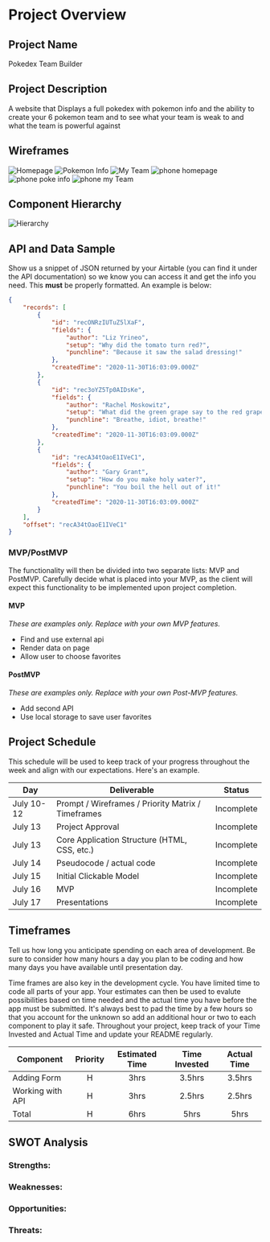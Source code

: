 # Project Overview

## Project Name

Pokedex Team Builder

## Project Description

A website that Displays a full pokedex with pokemon info and the ability to create your 6 pokemon team and to see what your team is weak to and what the team is powerful against

## Wireframes

![Homepage](https://github.com/Jacobdye99/Pokedex-team-builder/blob/main/Assets/Project%202%20mocks%20-%20Pokedex_home.png)
![Pokemon Info](https://github.com/Jacobdye99/Pokedex-team-builder/blob/main/Assets/Project%202%20mocks%20-%20Pokemon%20Info.png)
![My Team](https://github.com/Jacobdye99/Pokedex-team-builder/blob/main/Assets/Project%202%20mocks%20-%20My%20Team_.png)
![phone homepage](https://github.com/Jacobdye99/Pokedex-team-builder/blob/main/Assets/Project%202%20mocks%20-%20Android.png)
![phone poke info](https://github.com/Jacobdye99/Pokedex-team-builder/blob/main/Assets/Project%202%20mocks%20-%20Android%20(2).png)
![phone my Team](https://github.com/Jacobdye99/Pokedex-team-builder/blob/main/Assets/Project%202%20mocks%20-%20Android%20(1).png)

## Component Hierarchy
![Hierarchy](https://github.com/Jacobdye99/Pokedex-team-builder/blob/main/Assets/Project%202%20Heirarchy.png)

## API and Data Sample

Show us a snippet of JSON returned by your Airtable (you can find it under the API documentation) so we know you can access it and get the info you need. This __must__ be properly formatted. An example is below:

```json
{
    "records": [
        {
            "id": "recONRzIUTuZ5lXaF",
            "fields": {
                "author": "Liz Yrineo",
                "setup": "Why did the tomato turn red?",
                "punchline": "Because it saw the salad dressing!"
            },
            "createdTime": "2020-11-30T16:03:09.000Z"
        },
        {
            "id": "rec3oYZ5Tp0AIDsKe",
            "fields": {
                "author": "Rachel Moskowitz",
                "setup": "What did the green grape say to the red grape?",
                "punchline": "Breathe, idiot, breathe!"
            },
            "createdTime": "2020-11-30T16:03:09.000Z"
        },
        {
            "id": "recA34tOaoE1IVeC1",
            "fields": {
                "author": "Gary Grant",
                "setup": "How do you make holy water?",
                "punchline": "You boil the hell out of it!"
            },
            "createdTime": "2020-11-30T16:03:09.000Z"
        }
    ],
    "offset": "recA34tOaoE1IVeC1"
}
```

### MVP/PostMVP

The functionality will then be divided into two separate lists: MVP and PostMVP.  Carefully decide what is placed into your MVP, as the client will expect this functionality to be implemented upon project completion.  

#### MVP 
*These are examples only. Replace with your own MVP features.*

- Find and use external api 
- Render data on page 
- Allow user to choose favorites 

#### PostMVP  
*These are examples only. Replace with your own Post-MVP features.*

- Add second API
- Use local storage to save user favorites

## Project Schedule

This schedule will be used to keep track of your progress throughout the week and align with our expectations. Here's an example.

|  Day | Deliverable | Status
|---|---| ---|
|July 10-12| Prompt / Wireframes / Priority Matrix / Timeframes | Incomplete
|July 13| Project Approval | Incomplete
|July 13| Core Application Structure (HTML, CSS, etc.) | Incomplete
|July 14| Pseudocode / actual code | Incomplete
|July 15| Initial Clickable Model  | Incomplete
|July 16| MVP | Incomplete
|July 17| Presentations | Incomplete

## Timeframes

Tell us how long you anticipate spending on each area of development. Be sure to consider how many hours a day you plan to be coding and how many days you have available until presentation day.

Time frames are also key in the development cycle.  You have limited time to code all parts of your app.  Your estimates can then be used to evalute possibilities based on time needed and the actual time you have before the app must be submitted. It's always best to pad the time by a few hours so that you account for the unknown so add an additional hour or two to each component to play it safe. Throughout your project, keep track of your Time Invested and Actual Time and update your README regularly.

| Component | Priority | Estimated Time | Time Invested | Actual Time |
| --- | :---: |  :---: | :---: | :---: |
| Adding Form | H | 3hrs| 3.5hrs | 3.5hrs |
| Working with API | H | 3hrs| 2.5hrs | 2.5hrs |
| Total | H | 6hrs| 5hrs | 5hrs |

## SWOT Analysis

### Strengths:

### Weaknesses:

### Opportunities:

### Threats:
